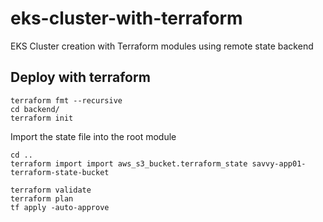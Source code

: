 # eks-cluster-with-terraform
EKS Cluster creation with Terraform modules using remote state backend

## Deploy with terraform
    
    terraform fmt --recursive
    cd backend/
    terraform init

  Import the state file into the root module

    cd ..
    terraform import import aws_s3_bucket.terraform_state savvy-app01-terraform-state-bucket

    terraform validate
    terraform plan
    tf apply -auto-approve